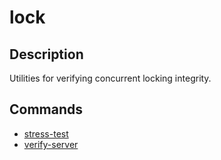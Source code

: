 ﻿# lock

## Description

Utilities for verifying concurrent locking integrity.

## Commands

- [stress-test](stress-test.md)
- [verify-server](verify-server.md)
